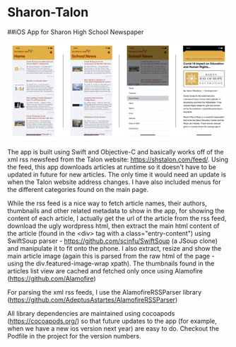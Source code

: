 # Sharon-Talon

##iOS App for Sharon High School Newspaper

![Screenshot 1](/assets/Screenshots.png) 

The app is built using Swift and Objective-C and basically works off of the xml rss newsfeed from the Talon website: https://shstalon.com/feed/. Using the feed, this app downloads articles at runtime so it doesn't have to be updated in future for new articles. The only time it would need an update is when the Talon website address changes. I have also included menus for the different categories found on the main page. 

While the rss feed is a nice way to fetch article names, their authors, thumbnails and other related metadata to show in the app, for showing the content of each article, I actually get the url of the article from the rss feed, download the ugly wordpress html, then extract the main html content of the article (found in the &lt;div&gt; tag with a class="entry-content") using SwiftSoup parser - https://github.com/scinfu/SwiftSoup (a JSoup clone) and manipulate it to fit onto the phone. I also extract, resize and show the main article image (again this is parsed from the raw html of the page - using the div.featured-image-wrap xpath). The thumbnails found in the articles list view are cached and fetched only once using Alamofire (https://github.com/Alamofire)

For parsing the xml rss feeds, I use the AlamofireRSSParser library (https://github.com/AdeptusAstartes/AlamofireRSSParser)

All library dependencies are maintained using cocoapods (https://cocoapods.org/) so that future updates to the app (for example, when we have a new ios version next year) are easy to do. Checkout the Podfile in the project for the version numbers.


